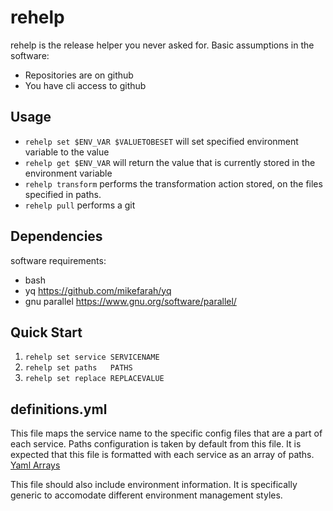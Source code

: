 # rehelp
rehelp is the release helper you never asked for.
Basic assumptions in the software:
- Repositories are on github
- You have cli access to github

## Usage
- `rehelp set $ENV_VAR $VALUETOBESET` will set specified environment variable to the value
- `rehelp get $ENV_VAR` will return the value that is currently stored in the environment variable
- `rehelp transform`    performs the transformation action stored, on the files specified in paths.
- `rehelp pull`         performs a git 

## Dependencies
software requirements:
- bash
- yq https://github.com/mikefarah/yq
- gnu parallel https://www.gnu.org/software/parallel/

## Quick Start
1. `rehelp set service SERVICENAME`
2. `rehelp set paths   PATHS`
3. `rehelp set replace REPLACEVALUE`

## definitions.yml
This file maps the service name to the specific config files that are a part of each service.
Paths configuration is taken by default from this file. It is expected that this file is formatted with each service as an array of paths. [Yaml Arrays](https://www.w3schools.io/file/yaml-arrays/)

This file should also include environment information. It is specifically generic to accomodate different environment management styles.


